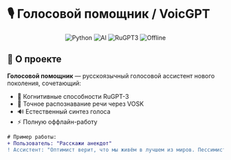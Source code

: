 # 🎙️ Голосовой помощник / VoicGPT

<div align="center">
  <img src="https://img.shields.io/badge/Python-3.8+-blue?logo=python" alt="Python">
  <img src="https://img.shields.io/badge/AI-Voice_Assistant-green" alt="AI">
  <img src="https://img.shields.io/badge/Model-RuGPT3Medium-red" alt="RuGPT3">
  <img src="https://img.shields.io/badge/Local-Offline_Friendly-yellow" alt="Offline">
</div>

## 🌟 О проекте
**Голосовой помощник** — русскоязычный голосовой ассистент нового поколения, сочетающий:

- 🧠 Когнитивные способности RuGPT-3
- 🎤 Точное распознавание речи через VOSK
- 🔊 Естественный синтез голоса
- ⚡ Полную оффлайн-работу

```diff
# Пример работы:
+ Пользователь: "Расскажи анекдот"
! Ассистент: "Оптимист верит, что мы живём в лучшем из миров. Пессимист боится, что так и есть..."
